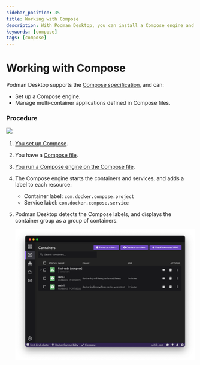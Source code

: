```yaml
---
sidebar_position: 35
title: Working with Compose
description: With Podman Desktop, you can install a Compose engine and manage multi-container applications defined in Compose files.
keywords: [compose]
tags: [compose]
---
```


# Working with Compose

Podman Desktop supports the [Compose specification](https://compose-spec.io), and can:

- Set up a Compose engine.
- Manage multi-container applications defined in Compose files.

### Procedure

[![](https://mermaid.ink/img/pako:eNp9kluL2zAQhf-KUAl-cUJk52a9tUkv0JYtm6WFxVAUa5wV0cVIcrrZkP9e2c51u1QPtjznm6MxOntcGA6Y4lz3evtcIyS08BS1W4QiadbfYAsyoijisKrXUXxU_BMoaMor5uC2-pNZwVYSXHQ2ClJlhWJ2NzfS2Kbv3Ww1LsrJqfVCPMCzv1BFUVwhDgqj-a1NOSM8vWI8WC9uED5NSFm-ZfPBWA72Qg6HwyusNNp_YkrIXSM6pl3fgRVl1BGH5hUeh14v114okEJDrjvRCy8B_TJ2I_Qa_RH-Cc2NqoyDTl-C941SV4iiH4YrptEC3Mab6nT-eZ2AN4SjJwK9bg__B1jczb9-vP_95W75EKCtsEYr0B5tj5fUtZxsKPoM_vxVCvnKkqL7Wv9Xf885kmwF0nXK7a-FeYSrJNshVUsv-uEaPAuDW8SqSoqCeWF06MQxVmAVEzxks81Qjtts5ZiGbbi6TR4yewgcq71Z7nSBqbc1xLiuOPOwEGxtmcK0ZNKFKnDhjf3ehb3NfIwrpjHd42dM-2Q0SGZZNp0QkmXZmJBpjHeYJul4MM2SJCHDSZam42x0iPGLMcGXDEIxLEJGKZnMZmnr99hqzSCHvyR1ASU?type=png)](https://mermaid.live/edit#pako:eNp9kluL2zAQhf-KUAl-cUJk52a9tUkv0JYtm6WFxVAUa5wV0cVIcrrZkP9e2c51u1QPtjznm6MxOntcGA6Y4lz3evtcIyS08BS1W4QiadbfYAsyoijisKrXUXxU_BMoaMor5uC2-pNZwVYSXHQ2ClJlhWJ2NzfS2Kbv3Ww1LsrJqfVCPMCzv1BFUVwhDgqj-a1NOSM8vWI8WC9uED5NSFm-ZfPBWA72Qg6HwyusNNp_YkrIXSM6pl3fgRVl1BGH5hUeh14v114okEJDrjvRCy8B_TJ2I_Qa_RH-Cc2NqoyDTl-C941SV4iiH4YrptEC3Mab6nT-eZ2AN4SjJwK9bg__B1jczb9-vP_95W75EKCtsEYr0B5tj5fUtZxsKPoM_vxVCvnKkqL7Wv9Xf885kmwF0nXK7a-FeYSrJNshVUsv-uEaPAuDW8SqSoqCeWF06MQxVmAVEzxks81Qjtts5ZiGbbi6TR4yewgcq71Z7nSBqbc1xLiuOPOwEGxtmcK0ZNKFKnDhjf3ehb3NfIwrpjHd42dM-2Q0SGZZNp0QkmXZmJBpjHeYJul4MM2SJCHDSZam42x0iPGLMcGXDEIxLEJGKZnMZmnr99hqzSCHvyR1ASU)

<!--
```mermaid
%%{
  init: {
    'logLevel': 'debug',
    'theme': 'base',
    'themeVariables': {
      'primaryColor': '#8b5cf6',
      'primaryTextColor': '#ccc',
      'secondaryColor': '#8f81d3',
      'tertiaryColor': '#d721ff',
      'secondaryBorderColor': '#000',
      'fontFamily': 'sans-serif'
    }
  }
}%%
timeline

    title Working with Compose
    Setting up : Podman Desktop
               : Podman
               : Compose engine
               : DOCKER_HOST environment variable
    Compose : Get Compose file
            : Run Compose file
            : Add labels
    Podman Desktop: Display multi-container applications
```
-->

1. [You set up Compose](/docs/compose/setting-up-compose).
1. You have a [Compose file](https://github.com/compose-spec/compose-spec/blob/master/spec.md#compose-file).
1. [You run a Compose engine on the Compose file](/docs/compose/running-compose).
1. The Compose engine starts the containers and services, and adds a label to each resource:

   - Container label: `com.docker.compose.project`
   - Service label: `com.docker.compose.service`

1. Podman Desktop detects the Compose labels, and displays the container group as a group of containers.

   ![img2](img/compose-in-containers-view.png)
